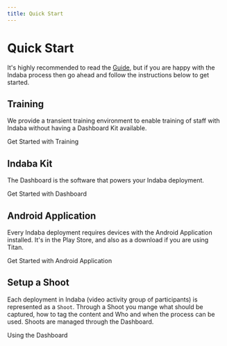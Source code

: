 ```yaml
---
title: Quick Start
---
```


# Quick Start

<Leader>

It's highly recommended to read the [Guide](/guide/), but if you are happy with the Indaba process then go ahead and follow the instructions below to get started.

</Leader>

## Training

<Leader>

We provide a transient training environment to enable training of staff with Indaba without having a Dashboard Kit available.

</Leader>

<LinkButton type="danger" url="/quickstart/training/">Get Started with Training</LinkButton>

## Indaba Kit

<Leader>

The Dashboard is the software that powers your Indaba deployment.

</Leader>

<LinkButton type="danger" url="/quickstart/titan-pi/">Get Started with Dashboard</LinkButton>

## Android Application

<Leader>

Every Indaba deployment requires devices with the Android Application installed. It's in the Play Store, and also as a download if you are using Titan.

</Leader>

<LinkButton type="danger" url="/quickstart/app">Get Started with Android Application</LinkButton>

## Setup a Shoot

<Leader>

Each deployment in Indaba (video activity group of participants) is represented as a `Shoot`. Through a Shoot you mange what should be captured, how to tag the content and Who and when the process can be used. Shoots are managed through the Dashboard.

</Leader>

<LinkButton type="danger" url="/quickstart/dashboard">Using the Dashboard</LinkButton>
